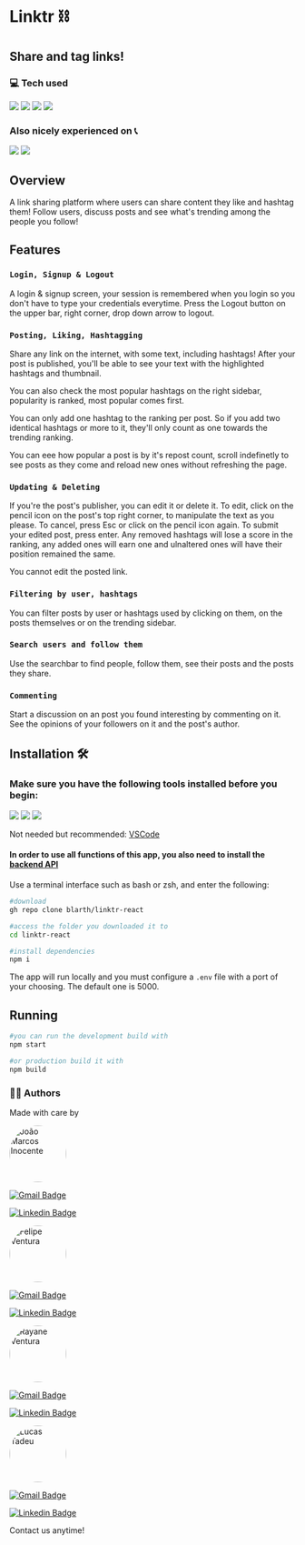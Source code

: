 # Linktr ⛓️
## Share and tag links!

### :computer: Tech used
<p>
	<img src="https://img.shields.io/badge/shell_script-%23121011.svg?style=for-the-badge&logo=gnu-bash&logoColor=white"/>
	<img src="https://img.shields.io/badge/npm-CB3837?style=for-the-badge&logo=npm&logoColor=white"/>
	<img src="https://img.shields.io/badge/React-20232A?style=for-the-badge&logo=react&logoColor=61DAFB"/>
	<img src="https://img.shields.io/badge/styled--components-DB7093?style=for-the-badge&logo=styled-components&logoColor=white"/>
</p>

### Also nicely experienced on :telephone_receiver:
<p>
	<img src="https://img.shields.io/badge/Android-3DDC84?style=for-the-badge&logo=android&logoColor=white"/>
	<img src="https://img.shields.io/badge/iOS-000000?style=for-the-badge&logo=ios&logoColor=white" />
</p>

## Overview
A link sharing platform where users can share content they like and hashtag them! Follow users, discuss posts and see what's trending among the people you follow!

## Features

### ```Login, Signup & Logout```

A login & signup screen, your session is remembered when you login so you don't have to type your credentials everytime. Press the Logout button on the upper bar, right corner, drop down arrow to logout.

### ```Posting, Liking, Hashtagging```

Share any link on the internet, with some text, including hashtags! After your post is published, you'll be able to see your text with the highlighted hashtags and thumbnail.

You can also check the most popular hashtags on the right sidebar, popularity is ranked, most popular comes first. 

You can only add one hashtag to the ranking per post. So if you add two identical hashtags or more to it, they'll only count as one towards the trending ranking.

You can eee how popular a post is by it's repost count, scroll indefinetly to see posts as they come and reload new ones without refreshing the page.

### ```Updating & Deleting```

If you're the post's publisher, you can edit it or delete it. To edit, click on the pencil icon on the post's top right corner, to manipulate the text as you please. To cancel, press Esc or click on the pencil icon again. To submit your edited post, press enter. Any removed hashtags will lose a score in the ranking, any added ones will earn one and ulnaltered ones will have their position remained the same.

You cannot edit the posted link.
### ```Filtering by user, hashtags```

You can filter posts by user or hashtags used by clicking on them, on the posts themselves or on the trending sidebar. 

### ```Search users and follow them```

Use the searchbar to find people, follow them, see their posts and the posts they share.

### ```Commenting```

Start a discussion on an post you found interesting by commenting on it. See the opinions of your followers on it and the post's author.

## Installation 🛠️
### Make sure you have the following tools installed before you begin:
<p>
	<a href="https://git-scm.com/"><img src="https://img.shields.io/badge/GIT-E44C30?style=for-the-badge&logo=git&logoColor=white"/></a>
	<a href="https://nodejs.org"><img src="https://img.shields.io/badge/Node.js-339933?style=for-the-badge&logo=nodedotjs&logoColor=white"/></a>
	<a href="https://www.npmjs.com/package/npm"><img src="https://img.shields.io/badge/npm-CB3837?style=for-the-badge&logo=npm&logoColor=white"/></a>
</p>
<p>Not needed but recommended: <a href="https://code.visualstudio.com/">VSCode</a></p>

#### In order to use all functions of this app, you also need to install the [backend API](https://github.com/blarth/linktr-api)

Use a terminal interface such as bash or zsh, and enter the following:
```bash
#download
gh repo clone blarth/linktr-react

#access the folder you downloaded it to
cd linktr-react

#install dependencies
npm i
```

The app will run locally and you must configure a ```.env``` file with a port of your choosing. The default one is 5000.
## Running
```bash
#you can run the development build with
npm start

#or production build it with
npm build
```

### :man_technologist: Authors
<p>Made with care by</p>
<a href="https://github.com/blarth"><img  style="border-radius: 50%;"  src="https://avatars.githubusercontent.com/u/79117658?v=4"  width="100px;"  alt="João Marcos Inocente"/></a>

[![Gmail Badge](https://img.shields.io/badge/-jminocente@gmail.com-c14438?style=flat&logo=Gmail&logoColor=white&link=mailto:jminocente@gmail.com)](mailto:jminocente@gmail.com)

[![Linkedin Badge](https://img.shields.io/badge/-João-Inocente?style=flat&logo=Linkedin&logoColor=white&color=blue&link=https://www.linkedin.com/in/joão-marcos-inocente-pavão-899961142/)](https://www.linkedin.com/in/joão-marcos-inocente-pavão-899961142/)

<a href="https://github.com/fMagVen"><img  style="border-radius: 50%;"  src="https://avatars.githubusercontent.com/u/78576546?v=4"  width="100px;"  alt="Felipe Ventura"/></a>

[![Gmail Badge](https://img.shields.io/badge/-fmagven93@gmail.com-c14438?style=flat&logo=Gmail&logoColor=white&link=mailto:fmagven93@gmail.com)](mailto:fmagven93@gmail.com)

[![Linkedin Badge](https://img.shields.io/badge/-Felipe-Ventura?style=flat&logo=Linkedin&logoColor=white&color=blue&link=https://www.linkedin.com/in/fmagven/)](https://www.linkedin.com/in/fmagven/)

<a href="https://github.com/rayyventura"><img  style="border-radius: 50%;"  src="https://avatars.githubusercontent.com/u/89822434?v=4"  width="100px;"  alt="Rayane Ventura"/></a>

[![Gmail Badge](https://img.shields.io/badge/-rayyventura@gmail.com-c14438?style=flat&logo=Gmail&logoColor=white&link=mailto:rayyventura@gmail.com)](mailto:rayyventura@gmail.com)

[![Linkedin Badge](https://img.shields.io/badge/-Rayane-Ventura?style=flat&logo=Linkedin&logoColor=white&color=blue&link=http://www.linkedin.com/in/rayane-ventura27)](http://www.linkedin.com/in/rayane-ventura27/)

<a href="https://github.com/lucasvz"><img  style="border-radius: 50%;"  src="https://avatars.githubusercontent.com/u/49080941?v=4"  width="100px;"  alt="Lucas Tadeu"/></a>

[![Gmail Badge](https://img.shields.io/badge/-lucastadeuvaz@gmail.com-c14438?style=flat&logo=Gmail&logoColor=white&link=mailto:lucastadeuvaz@gmail.com)](mailto:lucastadeuvaz@gmail.com)

[![Linkedin Badge](https://img.shields.io/badge/-Lucas-Tadeu?style=flat&logo=Linkedin&logoColor=white&color=blue&link=https://www.linkedin.com/in/lucas-tadeu-vaz-90186b20b/)](https://www.linkedin.com/in/lucas-tadeu-vaz-90186b20b/)

<p>Contact us anytime!</p>